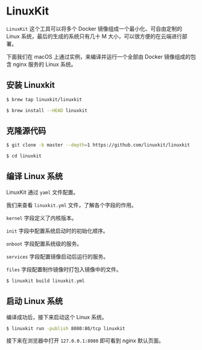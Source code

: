 # LinuxKit

`LinuxKit` 这个工具可以将多个 Docker 镜像组成一个最小化、可自由定制的 Linux 系统，最后的生成的系统只有几十 M 大小，可以很方便的在云端进行部署。

下面我们在 macOS 上通过实例，来编译并运行一个全部由 Docker 镜像组成的包含 nginx 服务的 Linux 系统。

## 安装 Linuxkit

```bash
$ brew tap linuxkit/linuxkit

$ brew install --HEAD linuxkit
```

## 克隆源代码

```bash
$ git clone -b master --depth=1 https://github.com/linuxkit/linuxkit

$ cd linuxkit
```

## 编译 Linux 系统

LinuxKit 通过 `yaml` 文件配置。

我们来查看 `linuxkit.yml` 文件，了解各个字段的作用。

`kernel` 字段定义了内核版本。

`init` 字段中配置系统启动时的初始化顺序。

`onboot` 字段配置系统级的服务。

`services` 字段配置镜像启动后运行的服务。

`files` 字段配置制作镜像时打包入镜像中的文件。

```bash
$ linuxkit build linuxkit.yml
```

## 启动 Linux 系统

编译成功后，接下来启动这个 Linux 系统。

```bash
$ linuxkit run -publish 8080:80/tcp linuxkit
```

接下来在浏览器中打开 `127.0.0.1:8080` 即可看到 nginx 默认页面。

